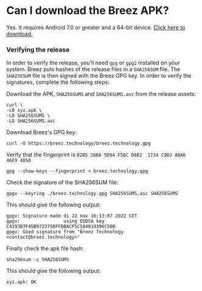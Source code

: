 # Can I download the Breez APK?
Yes. It requires Android 7.0 or greater and a 64-bit device. [Click here to download.](https://github.com/breez/breezmobile/releases/download/0.15.lnd.hf1/1666517910-1.apk) 

### Verifying the release
In order to verify the release, you'll need `gpg` or `gpg2` installed on your system. Breez puts hashes of the release files in a `SHA256SUM` file. The `SHA256SUM` file is then signed with the Breez GPG key. In order to verify the signatures, complete the following steps:

Download the APK, ```SHA256SUMS``` and ```SHA256SUMS.asc``` from the release assets:

```
curl \
-LO xyz.apk \
-LO SHA256SUMS \
-LO SHA256SUMS.asc
```

Download Breez's GPG key:
```
curl -O https://breez.technology/breez.technology.gpg
```

Verify that the fingerprint is `02B5 268A 5D94 F50C D8B2  1734 C9B2 A8A6 46E9 4858`
```
gpg --show-keys --fingerprint < breez.technology.gpg
```

Check the signature of the SHA256SUM file:
```
gpgv --keyring ./breez.technology.gpg SHA256SUMS.asc SHA256SUMS
```

This should give the following output:
```
gpgv: Signature made di 22 nov 16:13:07 2022 CET
gpgv:                using EDDSA key C4193B7F45B972375DFFDBACF5C584019396C59D
gpgv: Good signature from "Breez Technology <contact@breez.technology>"
```
Finally check the apk file hash:
```
sha256sum -c SHA256SUMS
```

This should give the following output:
```
xyz.apk: OK
```
